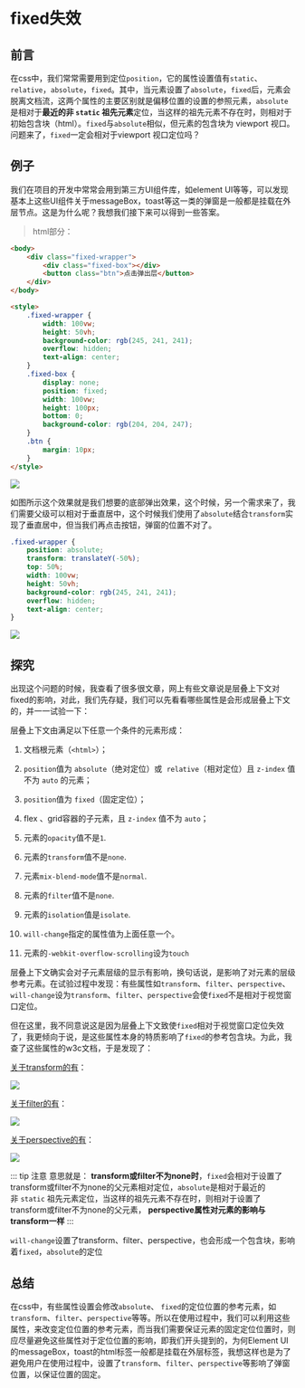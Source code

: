 # fixed失效

## 前言

在css中，我们常常需要用到定位`position`，它的属性设置值有`static`、`relative`，`absolute`，`fixed`。其中，当元素设置了`absolute`，`fixed`后，元素会脱离文档流，这两个属性的主要区别就是偏移位置的设置的参照元素，`absolute`是相对于**最近的非 `static` 祖先元素**定位，当这样的祖先元素不存在时，则相对于初始包含块（html）。`fixed`与`absolute`相似，但元素的包含块为 viewport 视口。问题来了，`fixed`一定会相对于viewport 视口定位吗？

## 例子

我们在项目的开发中常常会用到第三方UI组件库，如element UI等等，可以发现基本上这些UI组件关于messageBox，toast等这一类的弹窗是一般都是挂载在外层节点。这是为什么呢？我想我们接下来可以得到一些答案。

> html部分：

```html
<body>
    <div class="fixed-wrapper">
        <div class="fixed-box"></div>
        <button class="btn">点击弹出层</button>
    </div>
</body>
```

```html
<style>
    .fixed-wrapper {
        width: 100vw;
        height: 50vh;
        background-color: rgb(245, 241, 241);
        overflow: hidden;
        text-align: center;
    }
    .fixed-box {
        display: none;
        position: fixed;
        width: 100vw;
        height: 100px;
        bottom: 0;
        background-color: rgb(204, 204, 247);
    }
    .btn {
        margin: 10px;
    }
</style>
```

![](/notes/assets/css/875d485529a8485a9e4e727c2e8ddda4_tplv-k3u1fbpfcp-watermark.webp)

如图所示这个效果就是我们想要的底部弹出效果，这个时候，另一个需求来了，我们需要父级可以相对于垂直居中，这个时候我们使用了`absolute`结合`transform`实现了垂直居中，但当我们再点击按钮，弹窗的位置不对了。

```css
.fixed-wrapper {
    position: absolute;
    transform: translateY(-50%);
    top: 50%;
    width: 100vw;
    height: 50vh;
    background-color: rgb(245, 241, 241);
    overflow: hidden;
    text-align: center;
}
```

![](/notes/assets/css/1a2af30721df4f29b210d5a284066894_tplv-k3u1fbpfcp-watermark.webp)

## 探究

出现这个问题的时候，我查看了很多很文章，网上有些文章说是层叠上下文对fixed的影响，对此，我们先存疑，我们可以先看看哪些属性是会形成层叠上下文的，并一一试验一下：

层叠上下文由满足以下任意一个条件的元素形成：

1. 文档根元素（`<html>`）；

2. `position`值为 `absolute`（绝对定位）或  `relative`（相对定位）且 `z-index` 值不为 `auto` 的元素；

3. `position`值为 `fixed`（固定定位）；

4. flex 、grid容器的子元素，且 `z-index` 值不为 `auto`；

5. 元素的`opacity`值不是`1`.

6. 元素的`transform`值不是`none`.

7. 元素`mix-blend-mode`值不是`normal`.

8. 元素的`filter`值不是`none`.

9. 元素的`isolation`值是`isolate`.

10. `will-change`指定的属性值为上面任意一个。

11. 元素的`-webkit-overflow-scrolling`设为`touch`

层叠上下文确实会对子元素层级的显示有影响，换句话说，是影响了对元素的层级参考元素。在试验过程中发现：有些属性如`transform`、`filter`、`perspective`、`will-change`设为`transform`、`filter`、`perspective`会使`fixed`不是相对于视觉窗口定位。

但在这里，我不同意说这是因为层叠上下文致使`fixed`相对于视觉窗口定位失效了，我更倾向于说，是这些属性本身的特质影响了`fixed`的参考包含块。为此，我查了这些属性的w3c文档，于是发现了：

[关于transform的有](https://www.w3.org/TR/css-transforms-1/#transform-box)：

![](/notes/assets/css/63632154744141ebbeeffd42d01231a9_tplv-k3u1fbpfcp-watermark.webp)

[关于filter的有](https://drafts.fxtf.org/filter-effects/#FilterProperty)：

![](/notes/assets/css/22ae7a8612594818a17609f1859671f9_tplv-k3u1fbpfcp-watermark.webp)

[关于perspective的有](https://www.w3.org/TR/css-transforms-2/#perspective)：

![](/notes/assets/css/9f2463459caf4cd383861eebc3cf1903_tplv-k3u1fbpfcp-watermark.webp)

::: tip 注意
意思就是：
**transform或filter不为none时**，`fixed`会相对于设置了transform或filter不为none的父元素相对定位，`absolute`是相对于最近的非 `static` 祖先元素定位，当这样的祖先元素不存在时，则相对于设置了transform或filter不为none的父元素， **perspective属性对元素的影响与transform一样**
:::

`will-change`设置了transform、filter、perspective，也会形成一个包含块，影响着`fixed`，`absolute`的定位

## 总结

在css中，有些属性设置会修改`absolute`、 `fixed`的定位位置的参考元素，如`transform`、`filter`、`perspective`等等。所以在使用过程中，我们可以利用这些属性，来改变定位位置的参考元素，而当我们需要保证元素的固定定位位置时，则应尽量避免这些属性对于定位位置的影响，即我们开头提到的，为何Element UI的messageBox，toast的html标签一般都是挂载在外层标签，我想这样也是为了避免用户在使用过程中，设置了`transform`、`filter`、`perspective`等影响了弹窗位置，以保证位置的固定。
